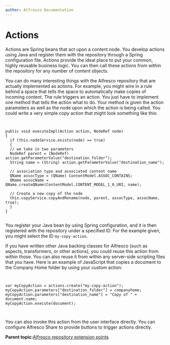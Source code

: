 ```yaml
---
author: Alfresco Documentation
---
```


# Actions

Actions are Spring beans that act upon a content node. You develop actions using Java and register them with the repository through a Spring configuration file. Actions provide the ideal place to put your common, highly reusable business logic. You can then call these actions from within the repository for any number of content objects.

You can do many interesting things with the Alfresco repository that are actually implemented as actions. For example, you might wire in a rule behind a space that tells the space to automatically make copies of incoming content. The rule triggers an action. You just have to implement one method that tells the action what to do. Your method is given the action parameters as well as the node upon which the action is being called. You could write a very simple copy action that might look something like this:

```


public void executeImpl(Action action, NodeRef node)
{
  if (this.nodeService.exists(node) == true)
  {
  // we take in two parameters
  NodeRef parent = (NodeRef) action.getParameterValue("destination_folder");
  String name = (String) action.getParameterValue("destination_name");
  
  // association type and associated content name
  QName assocType = (QName) ContentModel.ASSOC_CONTAINS;
  QName assocName = QName.createQName(ContentModel.CONTENT_MODEL_1_0_URI, name);

  // Create a new copy of the node
  this.copyService.copyAndRename(node, parent, assocType, assocName, true);
  }
}


```

You register your Java bean by using Spring configuration, and it is then registered with the repository under a specified ID. For the example given, you might select the ID `my-copy-action`.

If you have written other Java backing classes for Alfresco \(such as aspects, transformers, or other actions\), you could reuse this action from within those. You can also reuse it from within any server-side scripting files that you have. Here is an example of JavaScript that copies a document to the Company Home folder by using your custom action:

```

        
var myCopyAction = actions.create("my-copy-action");
myCopyAction.parameters["destination_folder"] = companyhome;
myCopyAction.parameters["destination_name"] = "Copy of " + document.name;
myCopyAction.execute(document);
      
      
```

You can also invoke this action from the user interface directly. You can configure Alfresco Share to provide buttons to trigger actions directly.

**Parent topic:**[Alfresco repository extension points](../concepts/dev-repo-extension-points.md)

